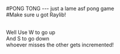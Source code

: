 #PONG TONG --- just a lame asf pong game<br>
#Make sure u got Raylib!


   <br> Well Use W to go up
   <br>      And S to go down
                 <br>whoever misses the other gets incremented!
